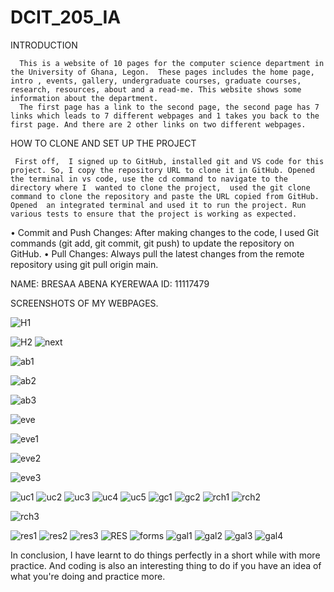 # DCIT_205_IA
INTRODUCTION

      This is a website of 10 pages for the computer science department in the University of Ghana, Legon.  These pages includes the home page, intro , events, gallery, undergraduate courses, graduate courses, research, resources, about and a read-me. This website shows some information about the department.
      The first page has a link to the second page, the second page has 7 links which leads to 7 different webpages and 1 takes you back to the first page. And there are 2 other links on two different webpages.

HOW TO CLONE AND SET UP THE PROJECT

     First off,  I signed up to GitHub, installed git and VS code for this project. So, I copy the repository URL to clone it in GitHub. Opened the terminal in vs code, use the cd command to navigate to the directory where I  wanted to clone the project,  used the git clone command to clone the repository and paste the URL copied from GitHub. Opened  an integrated terminal and used it to run the project. Run various tests to ensure that the project is working as expected.
•	Commit and Push Changes: After making changes to the code, I used Git commands (git add, git commit, git push) to update the repository on GitHub.
•	Pull Changes: Always pull the latest changes from the remote repository using git pull origin main.

NAME: BRESAA ABENA KYEREWAA
ID: 11117479

SCREENSHOTS OF MY WEBPAGES.

![H1](https://github.com/AbenaKyerewaa/11117479_DCIT205/assets/151375986/bb0b3721-fb33-4c55-a411-8315307323ed)

![H2](https://github.com/AbenaKyerewaa/11117479_DCIT205/assets/151375986/0fcc1a6a-b0e5-4253-a002-44af09fe2d4a)
![next](https://github.com/AbenaKyerewaa/11117479_DCIT205/assets/151375986/4cb79e0e-2d4b-42c7-925f-bda5458b0066)

![ab1](https://github.com/AbenaKyerewaa/11117479_DCIT205/assets/151375986/8fdaf962-c9b0-4e22-805f-39b1f3258dd4)

![ab2](https://github.com/AbenaKyerewaa/11117479_DCIT205/assets/151375986/03ffaf6d-c26c-4534-a78e-c3af10ecfc7e)

![ab3](https://github.com/AbenaKyerewaa/11117479_DCIT205/assets/151375986/f7706b69-29c2-4bf0-bd0f-4bc447ba0c3c)

![eve](https://github.com/AbenaKyerewaa/11117479_DCIT205/assets/151375986/6599bf67-22b4-4582-88dc-6d4e46dc1d2e)

![eve1](https://github.com/AbenaKyerewaa/11117479_DCIT205/assets/151375986/f46cd4c5-14a1-4df7-bf3e-10a0d2b6c965)

![eve2](https://github.com/AbenaKyerewaa/11117479_DCIT205/assets/151375986/81702e87-4b2c-4738-833d-e2f4ba6af440)

![eve3](https://github.com/AbenaKyerewaa/11117479_DCIT205/assets/151375986/65a718f0-d5a2-429d-9657-97d7734f5969)

![uc1](https://github.com/AbenaKyerewaa/11117479_DCIT205/assets/151375986/dff209fb-68b8-483c-a30f-822b39007c0c)
![uc2](https://github.com/AbenaKyerewaa/11117479_DCIT205/assets/151375986/f4a3d2f5-a063-46b2-8df8-5cbfa07ff15e)
![uc3](https://github.com/AbenaKyerewaa/11117479_DCIT205/assets/151375986/15d17293-6ebd-42a0-9a46-203ef162925d)
![uc4](https://github.com/AbenaKyerewaa/11117479_DCIT205/assets/151375986/2d53a8fa-9530-4917-a55a-7c25915ea3a2)
![uc5](https://github.com/AbenaKyerewaa/11117479_DCIT205/assets/151375986/0a33cdc4-84a2-4db6-9097-37c90b0f7df2)
![gc1](https://github.com/AbenaKyerewaa/11117479_DCIT205/assets/151375986/de3e5127-a1ef-44b3-915f-af62b4841462)
![gc2](https://github.com/AbenaKyerewaa/11117479_DCIT205/assets/151375986/ded238e2-1191-47d6-afcd-ab5a8a255762)
![rch1](https://github.com/AbenaKyerewaa/11117479_DCIT205/assets/151375986/fbf7493b-7624-4549-9af9-b4506e105378)
![rch2](https://github.com/AbenaKyerewaa/11117479_DCIT205/assets/151375986/0b6f17bd-4388-4a82-8d75-87c752adddb1)

![rch3](https://github.com/AbenaKyerewaa/11117479_DCIT205/assets/151375986/7f3fe0fa-addb-4604-b87a-b61a2c5d0202)

![res1](https://github.com/AbenaKyerewaa/11117479_DCIT205/assets/151375986/37c1675d-607e-474e-ba06-f9d87bc044da)
![res2](https://github.com/AbenaKyerewaa/11117479_DCIT205/assets/151375986/cceaa0e0-6312-4643-9c9b-ff999d472f52)
![res3](https://github.com/AbenaKyerewaa/11117479_DCIT205/assets/151375986/77fd6983-38bc-4ee0-a63e-31f5e1dacc7e)
![RES](https://github.com/AbenaKyerewaa/11117479_DCIT205/assets/151375986/13ff5884-4ec1-419a-8934-84e5fb30b175)
![forms](https://github.com/AbenaKyerewaa/11117479_DCIT205/assets/151375986/0ee6e517-afc4-4da1-b463-7b0d616b7ceb)
![gal1](https://github.com/AbenaKyerewaa/11117479_DCIT205/assets/151375986/99332f95-0edb-4735-b2e5-16cf3783bbc3)
![gal2](https://github.com/AbenaKyerewaa/11117479_DCIT205/assets/151375986/3bb2665d-f042-480f-962d-71237b3883bb)
![gal3](https://github.com/AbenaKyerewaa/11117479_DCIT205/assets/151375986/92cd9123-6423-4b7d-a86b-9b431b8ba4e6)
![gal4](https://github.com/AbenaKyerewaa/11117479_DCIT205/assets/151375986/822d0c93-e465-4f92-bcec-f1e3dcb58777)


In conclusion, I have learnt to do things perfectly in a short while with more practice. And coding is also an interesting thing to do if you have an idea of what you're doing and practice more.













































